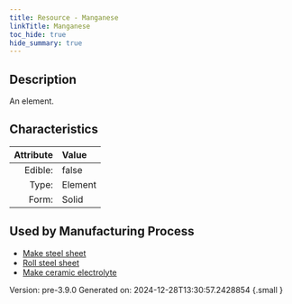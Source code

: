 ```yaml
---
title: Resource - Manganese
linkTitle: Manganese
toc_hide: true
hide_summary: true
---
```


## Description
An element.

## Characteristics

| Attribute      | Value |
|--------:|:------|
|Edible:|false|
|Type:|Element|
|Form:|Solid|
 

## Used by Manufacturing Process

- [Make steel sheet](/docs/definitions/process/make-steel-sheet)
- [Roll steel sheet](/docs/definitions/process/roll-steel-sheet)
- [Make ceramic electrolyte](/docs/definitions/process/make-ceramic-electrolyte)


    

Version: pre-3.9.0 Generated on: 2024-12-28T13:30:57.2428854
{.small }
